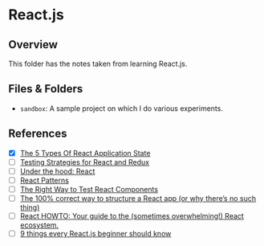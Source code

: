 # React.js

## Overview

This folder has the notes taken from learning React.js.

## Files & Folders

- `sandbox`: A sample project on which I do various experiments.

## References

- [x] [The 5 Types Of React Application State](http://jamesknelson.com/5-types-react-application-state/)
- [ ] [Testing Strategies for React and Redux](https://hacks.mozilla.org/2018/04/testing-strategies-for-react-and-redux/)
- [ ] [Under the hood: React](https://bogdan-lyashenko.github.io/Under-the-hood-ReactJS/)
- [ ] [React Patterns](https://reactpatterns.com/)
- [ ] [The Right Way to Test React Components](https://medium.freecodecamp.org/the-right-way-to-test-react-components-548a4736ab22)
- [ ] [The 100% correct way to structure a React app (or why there’s no such thing)](https://hackernoon.com/the-100-correct-way-to-structure-a-react-app-or-why-theres-no-such-thing-3ede534ef1ed)
- [ ] [React HOWTO: Your guide to the (sometimes overwhelming!) React ecosystem.](https://github.com/petehunt/react-howto)
- [ ] [9 things every React.js beginner should know](https://camjackson.net/post/9-things-every-reactjs-beginner-should-know)
